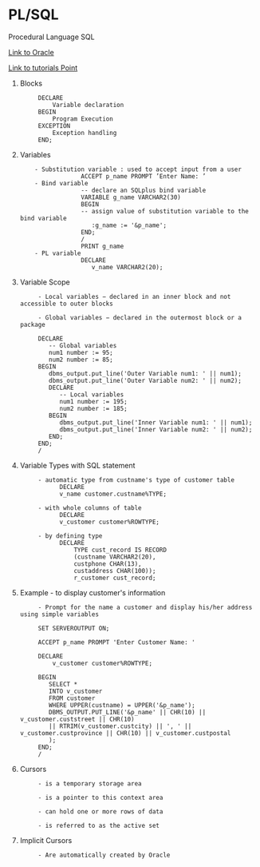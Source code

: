 # PL/SQL

Procedural Language SQL


<a href='https://www.oracle.com/database/technologies/appdev/plsql.html' target='_blank'>Link to Oracle</a>

<a href='https://www.tutorialspoint.com/plsql' target='_blank'>Link to tutorials Point</a>   

1. Blocks 
      
            DECLARE 
                Variable declaration
            BEGIN 
                Program Execution 
            EXCEPTION 
                Exception handling
            END;

2. Variables

           - Substitution variable : used to accept input from a user  
                        ACCEPT p_name PROMPT ’Enter Name: ’
           - Bind variable
                        -- declare an SQLplus bind variable
                        VARIABLE g_name VARCHAR2(30)
                        BEGIN
                        -- assign value of substitution variable to the bind variable
                           :g_name := '&p_name';
                        END;
                        /
                        PRINT g_name
           - PL variable
                        DECLARE
                           v_name VARCHAR2(20);
3. Variable Scope  

            - Local variables − declared in an inner block and not accessible to outer blocks

            - Global variables − declared in the outermost block or a package
            
            DECLARE 
               -- Global variables  
               num1 number := 95;  
               num2 number := 85;  
            BEGIN  
               dbms_output.put_line('Outer Variable num1: ' || num1); 
               dbms_output.put_line('Outer Variable num2: ' || num2); 
               DECLARE  
                  -- Local variables 
                  num1 number := 195;  
                  num2 number := 185;  
               BEGIN  
                  dbms_output.put_line('Inner Variable num1: ' || num1); 
                  dbms_output.put_line('Inner Variable num2: ' || num2); 
               END;  
            END; 
            / 

3. Variable Types with SQL statement

            - automatic type from custname's type of customer table
                  DECLARE
                  v_name customer.custname%TYPE;

            - with whole columns of table
                  DECLARE
                  v_customer customer%ROWTYPE;
                  
            - by defining type
                  DECLARE
                      TYPE cust_record IS RECORD
                      (custname VARCHAR2(20), 
                      custphone CHAR(13),
                      custaddress CHAR(100));
                      r_customer cust_record;


4. Example - to display customer's information
            
            - Prompt for the name a customer and display his/her address using simple variables
            
            SET SERVEROUTPUT ON;
            
            ACCEPT p_name PROMPT 'Enter Customer Name: '
           
            DECLARE
                v_customer customer%ROWTYPE;
           
            BEGIN
               SELECT *
               INTO v_customer
               FROM customer
               WHERE UPPER(custname) = UPPER('&p_name');
               DBMS_OUTPUT.PUT_LINE('&p_name' || CHR(10) || v_customer.custstreet || CHR(10) 
               || RTRIM(v_customer.custcity) || ', ' || v_customer.custprovince || CHR(10) || v_customer.custpostal
               );
            END;
            /

5. Cursors

            - is a temporary storage area
            
            - is a pointer to this context area
            
            - can hold one or more rows of data
            
            - is referred to as the active set

6. Implicit Cursors

            - Are automatically created by Oracle

